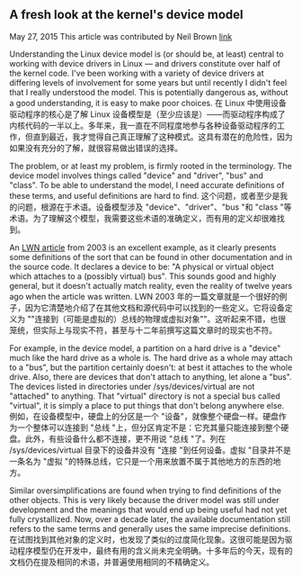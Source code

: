 ## A fresh look at the kernel's device model
May 27, 2015
This article was contributed by Neil Brown
[link](https://lwn.net/Articles/645810/)

Understanding the Linux device model is (or should be, at least) central to working with device drivers in Linux — and drivers constitute over half of the kernel code. I've been working with a variety of device drivers at differing levels of involvement for some years but until recently I didn't feel that I really understood the model. This is potentially dangerous as, without a good understanding, it is easy to make poor choices.
在 Linux 中使用设备驱动程序的核心是了解 Linux 设备模型是（至少应该是）——而驱动程序构成了内核代码的一半以上。多年来，我一直在不同程度地参与各种设备驱动程序的工作，但直到最近，我才觉得自己真正理解了这种模式。这具有潜在的危险性，因为如果没有充分的了解，就很容易做出错误的选择。

The problem, or at least my problem, is firmly rooted in the terminology. The device model involves things called "device" and "driver", "bus" and "class". To be able to understand the model, I need accurate definitions of these terms, and useful definitions are hard to find.
这个问题，或者至少是我的问题，根源在于术语。设备模型涉及 "device"、"driver"、"bus "和 "class "等术语。为了理解这个模型，我需要这些术语的准确定义，而有用的定义却很难找到。

An [LWN article](https://lwn.net/Articles/31185/) from 2003 is an excellent example, as it clearly presents some definitions of the sort that can be found in other documentation and in the source code. It declares a device to be: "A physical or virtual object which attaches to a (possibly virtual) bus". This sounds good and highly general, but it doesn't actually match reality, even the reality of twelve years ago when the article was written.
LWN 2003 年的一篇文章就是一个很好的例子，因为它清楚地介绍了在其他文档和源代码中可以找到的一些定义。它将设备定义为 ""连接到（可能是虚拟的）总线的物理或虚拟对象""。这听起来不错，也很笼统，但实际上与现实不符，甚至与十二年前撰写这篇文章时的现实也不符。

For example, in the device model, a partition on a hard drive is a "device" much like the hard drive as a whole is. The hard drive as a whole may attach to a "bus", but the partition certainly doesn't: at best it attaches to the whole drive. Also, there are devices that don't attach to anything, let alone a "bus". The devices listed in directories under /sys/devices/virtual are not "attached" to anything. That "virtual" directory is not a special bus called "virtual", it is simply a place to put things that don't belong anywhere else.
例如，在设备模型中，硬盘上的分区是一个 "设备"，就像整个硬盘一样。硬盘作为一个整体可以连接到 "总线 "上，但分区肯定不是：它充其量只能连接到整个硬盘。此外，有些设备什么都不连接，更不用说 "总线 "了。列在 /sys/devices/virtual 目录下的设备并没有 "连接 "到任何设备。虚拟 "目录并不是一条名为 "虚拟 "的特殊总线，它只是一个用来放置不属于其他地方的东西的地方。

Similar oversimplifications are found when trying to find definitions of the other objects. This is very likely because the driver model was still under development and the meanings that would end up being useful had not yet fully crystallized. Now, over a decade later, the available documentation still refers to the same terms and generally uses the same imprecise definitions.
在试图找到其他对象的定义时，也发现了类似的过度简化现象。这很可能是因为驱动程序模型仍在开发中，最终有用的含义尚未完全明确。十多年后的今天，现有的文档仍在提及相同的术语，并普遍使用相同的不精确定义。